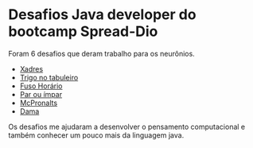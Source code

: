 # Desafios Java developer do bootcamp Spread-Dio

Foram 6 desafios que deram trabalho para os neurônios.

 - [Xadres](src/main/java/com/example/desafios/Xadres.java)
 - [Trigo no tabuleiro](src/main/java/com/example/desafios/TrigoNoTabuleiro.java)
 - [Fuso Horário](src/main/java/com/example/desafios/FusoHorario.java)
 - [Par ou ímpar](src/main/java/com/example/desafios/ParOuImpar.java)
 - [McPronalts](src/main/java/com/example/desafios/McPronalts.java)
 - [Dama](src/main/java/com/example/desafios/Dama.java)

Os desafios me ajudaram a desenvolver o pensamento computacional e também conhecer um pouco mais da linguagem java.
